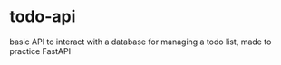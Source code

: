 # todo-api
basic API to interact with a database for managing a todo list, made to practice FastAPI
